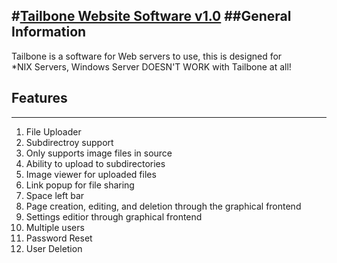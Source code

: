 #[Tailbone Website Software v1.0](https://tailbone.gardenwolf.com/ "Tailbone's Official Website")
##General Information
---
Tailbone is a software for Web servers to use, this is designed for  
\*NIX Servers, Windows Server DOESN'T WORK with Tailbone at all!


## Features
---
1. File Uploader
  1. Subdirectroy support
  2. Only supports image files in source
  3. Ability to upload to subdirectories
  4. Image viewer for uploaded files
  5. Link popup for file sharing
  6. Space left bar
2. Page creation, editing, and deletion through the graphical frontend
3. Settings editior through graphical frontend
4. Multiple users
  1. Password Reset
  2. User Deletion
